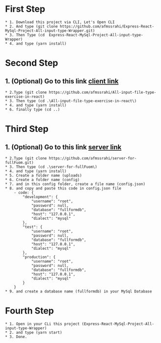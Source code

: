 # First Step
    * 1. Download this project via CLI, Let's Open CLI
    * 2. And type (git clone https://github.com/afmssrahi/Express-React-MySql-Project-All-input-type-Wrapper.git)
    * 3. Then Type (cd  Express-React-MySql-Project-All-input-type-Wrapper)
    * 4. and type (yarn install)

# Second Step
## 1. (Optional) Go to this link [client link](https://github.com/afmssrahi/All-input-file-type-exercise-in-react)
    * 2.Type (git clone https://github.com/afmssrahi/All-input-file-type-exercise-in-react)
    * 3. Then type (cd .\All-input-file-type-exercise-in-react\)
    * 4. and type (yarn install)
    * 6. finally type (cd ..)

# Third Step
## 1. (Optional) Go to this link [server link](https://github.com/afmssrahi/server-for-fullFuom.git)
    * 2.Type (git clone https://github.com/afmssrahi/server-for-fullFuom.git)
    * 3. Then type (cd .\server-for-fullFuom\)
    * 4. and type (yarn install)
    * 5. Create a folder name (uploads)
    * 6. Create a folder name (config)
    * 7. and in this config folder, create a file name (config.json) 
    * 8. and copy and paste this code in config.json file
        - code: {
            "development": {
                "username": "root",
                "password": null,
                "database": "fullformdb",
                "host": "127.0.0.1",
                "dialect": "mysql"
            },
            "test": {
                "username": "root",
                "password": null,
                "database": "fullformdb",
                "host": "127.0.0.1",
                "dialect": "mysql"
            },
            "production": {
                "username": "root",
                "password": null,
                "database": "fullformdb",
                "host": "127.0.0.1",
                "dialect": "mysql"
            }
        }
    * 9. and create a database name (fullformdb) in your MySql Database

# Fourth Step
    * 1. Open in your CLi this project (Express-React-MySql-Project-All-input-type-Wrapper)
    * 2. and type (yarn start)
    * 3. Done.